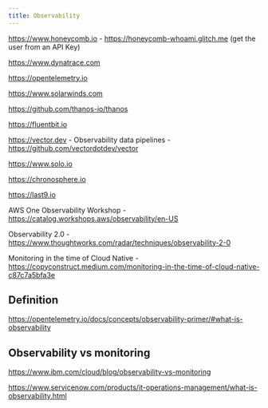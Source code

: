 ```yaml
---
title: Observability
---
```


https://www.honeycomb.io - https://honeycomb-whoami.glitch.me (get the user from an API Key)

https://www.dynatrace.com

https://opentelemetry.io

https://www.solarwinds.com

https://github.com/thanos-io/thanos

https://fluentbit.io

https://vector.dev - Observability data pipelines - https://github.com/vectordotdev/vector

https://www.solo.io

https://chronosphere.io

https://last9.io

AWS One Observability Workshop - https://catalog.workshops.aws/observability/en-US

Observability 2.0 - https://www.thoughtworks.com/radar/techniques/observability-2-0

Monitoring in the time of Cloud Native - https://copyconstruct.medium.com/monitoring-in-the-time-of-cloud-native-c87c7a5bfa3e

## Definition

https://opentelemetry.io/docs/concepts/observability-primer/#what-is-observability

## Observability vs monitoring

https://www.ibm.com/cloud/blog/observability-vs-monitoring

https://www.servicenow.com/products/it-operations-management/what-is-observability.html
